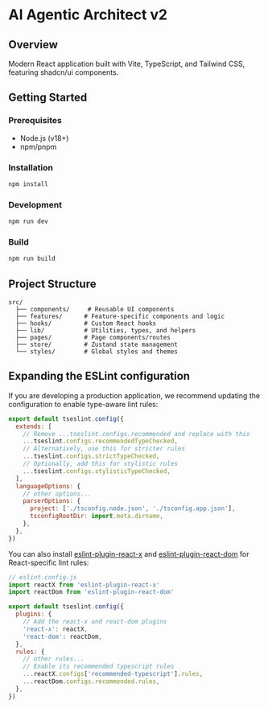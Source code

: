 # AI Agentic Architect v2

## Overview
Modern React application built with Vite, TypeScript, and Tailwind CSS, featuring shadcn/ui components.

## Getting Started

### Prerequisites
- Node.js (v18+)
- npm/pnpm

### Installation
```bash
npm install
```

### Development
```bash
npm run dev
```

### Build
```bash
npm run build
```

## Project Structure
```
src/
  ├── components/     # Reusable UI components
  ├── features/      # Feature-specific components and logic
  ├── hooks/         # Custom React hooks
  ├── lib/           # Utilities, types, and helpers
  ├── pages/         # Page components/routes
  ├── store/         # Zustand state management
  └── styles/        # Global styles and themes
```

## Expanding the ESLint configuration

If you are developing a production application, we recommend updating the configuration to enable type-aware lint rules:

```js
export default tseslint.config({
  extends: [
    // Remove ...tseslint.configs.recommended and replace with this
    ...tseslint.configs.recommendedTypeChecked,
    // Alternatively, use this for stricter rules
    ...tseslint.configs.strictTypeChecked,
    // Optionally, add this for stylistic rules
    ...tseslint.configs.stylisticTypeChecked,
  ],
  languageOptions: {
    // other options...
    parserOptions: {
      project: ['./tsconfig.node.json', './tsconfig.app.json'],
      tsconfigRootDir: import.meta.dirname,
    },
  },
})
```

You can also install [eslint-plugin-react-x](https://github.com/Rel1cx/eslint-react/tree/main/packages/plugins/eslint-plugin-react-x) and [eslint-plugin-react-dom](https://github.com/Rel1cx/eslint-react/tree/main/packages/plugins/eslint-plugin-react-dom) for React-specific lint rules:

```js
// eslint.config.js
import reactX from 'eslint-plugin-react-x'
import reactDom from 'eslint-plugin-react-dom'

export default tseslint.config({
  plugins: {
    // Add the react-x and react-dom plugins
    'react-x': reactX,
    'react-dom': reactDom,
  },
  rules: {
    // other rules...
    // Enable its recommended typescript rules
    ...reactX.configs['recommended-typescript'].rules,
    ...reactDom.configs.recommended.rules,
  },
})
```
